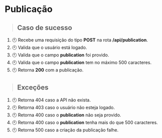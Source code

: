 # Publicação

> ## Caso de sucesso

1. 🕙 Recebe uma requisição do tipo **POST** na rota **/api/publication**.
2. 🕙 Valida que o usuário está logado.
3. 🕙 Valida que o campo **publication** foi provido.
4. 🕙 Valida que o campo **publication** tem no máximo 500 caracteres.
5. 🕙 Retorna **200** com a publicação.

> ## Exceções

1. 🕙 Retorna 404 caso a API não exista.
2. 🕙 Retorna 403 caso o usuário não esteja logado.
3. 🕙 Retorna 400 caso o **publication** não seja provido.
4. 🕙 Retorna 400 caso o **publication** tenha mais do que 500 caracteres.
5. 🕙 Retorna 500 caso a criação da publicação falhe.
